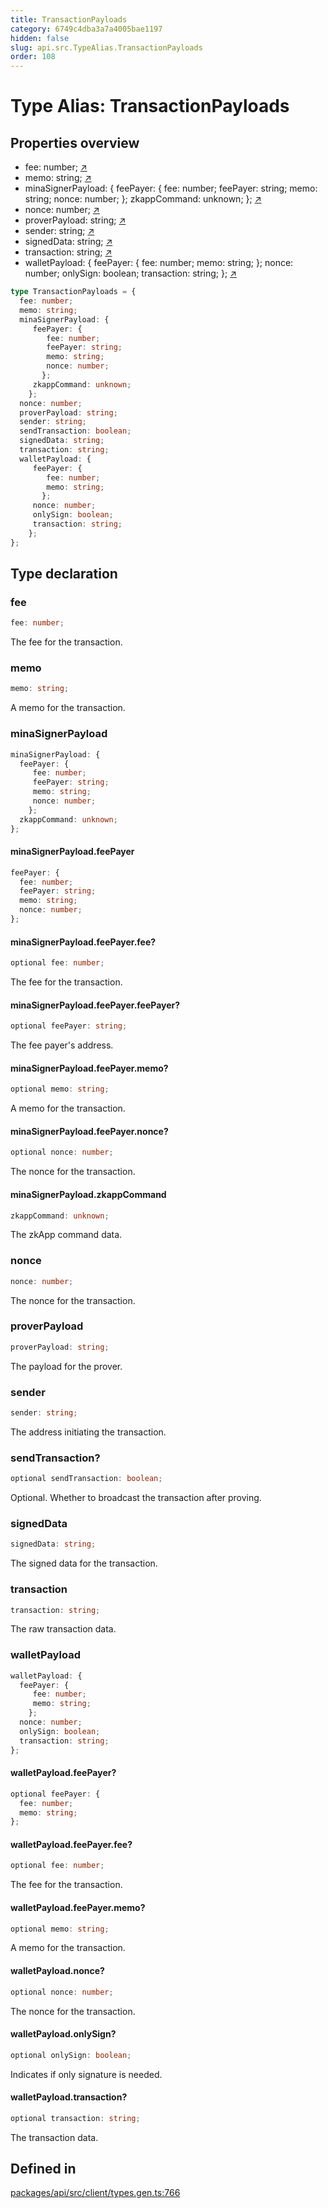 ```yaml
---
title: TransactionPayloads
category: 6749c4dba3a7a4005bae1197
hidden: false
slug: api.src.TypeAlias.TransactionPayloads
order: 108
---
```


# Type Alias: TransactionPayloads

## Properties overview

- fee:  number; [↗](#fee)
- memo:  string; [↗](#memo)
- minaSignerPayload:  {
  feePayer: {
     fee: number;
     feePayer: string;
     memo: string;
     nonce: number;
    };
  zkappCommand: unknown;
}; [↗](#minasignerpayload)
- nonce:  number; [↗](#nonce)
- proverPayload:  string; [↗](#proverpayload)
- sender:  string; [↗](#sender)
- signedData:  string; [↗](#signeddata)
- transaction:  string; [↗](#transaction)
- walletPayload:  {
  feePayer: {
     fee: number;
     memo: string;
    };
  nonce: number;
  onlySign: boolean;
  transaction: string;
}; [↗](#walletpayload)

```ts
type TransactionPayloads = {
  fee: number;
  memo: string;
  minaSignerPayload: {
     feePayer: {
        fee: number;
        feePayer: string;
        memo: string;
        nonce: number;
       };
     zkappCommand: unknown;
    };
  nonce: number;
  proverPayload: string;
  sender: string;
  sendTransaction: boolean;
  signedData: string;
  transaction: string;
  walletPayload: {
     feePayer: {
        fee: number;
        memo: string;
       };
     nonce: number;
     onlySign: boolean;
     transaction: string;
    };
};
```

## Type declaration

### fee

```ts
fee: number;
```

The fee for the transaction.

### memo

```ts
memo: string;
```

A memo for the transaction.

### minaSignerPayload

```ts
minaSignerPayload: {
  feePayer: {
     fee: number;
     feePayer: string;
     memo: string;
     nonce: number;
    };
  zkappCommand: unknown;
};
```

#### minaSignerPayload.feePayer

```ts
feePayer: {
  fee: number;
  feePayer: string;
  memo: string;
  nonce: number;
};
```

#### minaSignerPayload.feePayer.fee?

```ts
optional fee: number;
```

The fee for the transaction.

#### minaSignerPayload.feePayer.feePayer?

```ts
optional feePayer: string;
```

The fee payer's address.

#### minaSignerPayload.feePayer.memo?

```ts
optional memo: string;
```

A memo for the transaction.

#### minaSignerPayload.feePayer.nonce?

```ts
optional nonce: number;
```

The nonce for the transaction.

#### minaSignerPayload.zkappCommand

```ts
zkappCommand: unknown;
```

The zkApp command data.

### nonce

```ts
nonce: number;
```

The nonce for the transaction.

### proverPayload

```ts
proverPayload: string;
```

The payload for the prover.

### sender

```ts
sender: string;
```

The address initiating the transaction.

### sendTransaction?

```ts
optional sendTransaction: boolean;
```

Optional. Whether to broadcast the transaction after proving.

### signedData

```ts
signedData: string;
```

The signed data for the transaction.

### transaction

```ts
transaction: string;
```

The raw transaction data.

### walletPayload

```ts
walletPayload: {
  feePayer: {
     fee: number;
     memo: string;
    };
  nonce: number;
  onlySign: boolean;
  transaction: string;
};
```

#### walletPayload.feePayer?

```ts
optional feePayer: {
  fee: number;
  memo: string;
};
```

#### walletPayload.feePayer.fee?

```ts
optional fee: number;
```

The fee for the transaction.

#### walletPayload.feePayer.memo?

```ts
optional memo: string;
```

A memo for the transaction.

#### walletPayload.nonce?

```ts
optional nonce: number;
```

The nonce for the transaction.

#### walletPayload.onlySign?

```ts
optional onlySign: boolean;
```

Indicates if only signature is needed.

#### walletPayload.transaction?

```ts
optional transaction: string;
```

The transaction data.

## Defined in

[packages/api/src/client/types.gen.ts:766](https://github.com/zkcloudworker/minatokens-lib/blob/main/packages/api/src/client/types.gen.ts#L766)
